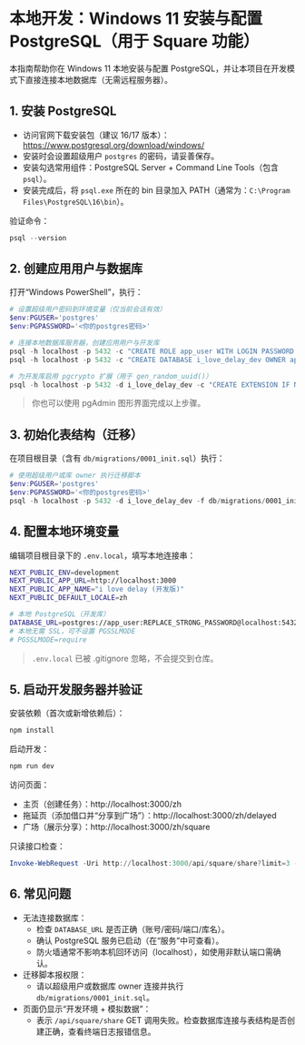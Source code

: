 # 本地开发：Windows 11 安装与配置 PostgreSQL（用于 Square 功能）

本指南帮助你在 Windows 11 本地安装与配置 PostgreSQL，并让本项目在开发模式下直接连接本地数据库（无需远程服务器）。

## 1. 安装 PostgreSQL

- 访问官网下载安装包（建议 16/17 版本）：
  https://www.postgresql.org/download/windows/
- 安装时会设置超级用户 `postgres` 的密码，请妥善保存。
- 安装勾选常用组件：PostgreSQL Server + Command Line Tools（包含 `psql`）。
- 安装完成后，将 `psql.exe` 所在的 bin 目录加入 PATH（通常为：`C:\Program Files\PostgreSQL\16\bin`）。

验证命令：
```powershell
psql --version
```

## 2. 创建应用用户与数据库

打开“Windows PowerShell”，执行：

```powershell
# 设置超级用户密码到环境变量（仅当前会话有效）
$env:PGUSER='postgres'
$env:PGPASSWORD='<你的postgres密码>'

# 连接本地数据库服务器，创建应用用户与开发库
psql -h localhost -p 5432 -c "CREATE ROLE app_user WITH LOGIN PASSWORD 'REPLACE_STRONG_PASSWORD';"
psql -h localhost -p 5432 -c "CREATE DATABASE i_love_delay_dev OWNER app_user;"

# 为开发库启用 pgcrypto 扩展（用于 gen_random_uuid()）
psql -h localhost -p 5432 -d i_love_delay_dev -c "CREATE EXTENSION IF NOT EXISTS pgcrypto;"
```

> 你也可以使用 pgAdmin 图形界面完成以上步骤。

## 3. 初始化表结构（迁移）

在项目根目录（含有 `db/migrations/0001_init.sql`）执行：

```powershell
# 使用超级用户或库 owner 执行迁移脚本
$env:PGUSER='postgres'
$env:PGPASSWORD='<你的postgres密码>'
psql -h localhost -p 5432 -d i_love_delay_dev -f db/migrations/0001_init.sql
```

## 4. 配置本地环境变量

编辑项目根目录下的 `.env.local`，填写本地连接串：

```bash
NEXT_PUBLIC_ENV=development
NEXT_PUBLIC_APP_URL=http://localhost:3000
NEXT_PUBLIC_APP_NAME="i love delay (开发版)"
NEXT_PUBLIC_DEFAULT_LOCALE=zh

# 本地 PostgreSQL（开发库）
DATABASE_URL=postgres://app_user:REPLACE_STRONG_PASSWORD@localhost:5432/i_love_delay_dev
# 本地无需 SSL，可不设置 PGSSLMODE
# PGSSLMODE=require
```

> `.env.local` 已被 .gitignore 忽略，不会提交到仓库。

## 5. 启动开发服务器并验证

安装依赖（首次或新增依赖后）：
```powershell
npm install
```

启动开发：
```powershell
npm run dev
```

访问页面：
- 主页（创建任务）：http://localhost:3000/zh
- 拖延页（添加借口并“分享到广场”）：http://localhost:3000/zh/delayed
- 广场（展示分享）：http://localhost:3000/zh/square

只读接口检查：
```powershell
Invoke-WebRequest -Uri http://localhost:3000/api/square/share?limit=3 -UseBasicParsing
```

## 6. 常见问题

- 无法连接数据库：
  - 检查 `DATABASE_URL` 是否正确（账号/密码/端口/库名）。
  - 确认 PostgreSQL 服务已启动（在“服务”中可查看）。
  - 防火墙通常不影响本机回环访问（localhost），如使用非默认端口需确认。
- 迁移脚本报权限：
  - 请以超级用户或数据库 owner 连接并执行 `db/migrations/0001_init.sql`。
- 页面仍显示“开发环境 + 模拟数据”：
  - 表示 `/api/square/share` GET 调用失败。检查数据库连接与表结构是否创建正确，查看终端日志报错信息。
